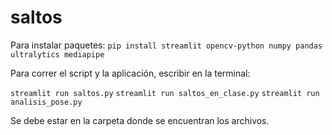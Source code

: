 # saltos

Para instalar paquetes:
`pip install streamlit opencv-python numpy pandas ultralytics mediapipe`

Para correr el script y la aplicación, escribir en la terminal:

`streamlit run saltos.py`
`streamlit run saltos_en_clase.py`
`streamlit run analisis_pose.py`

Se debe estar en la carpeta donde se encuentran los archivos. 

